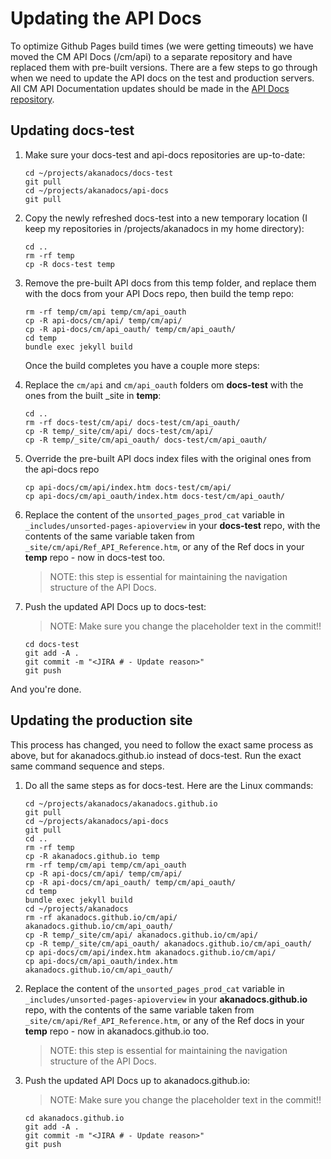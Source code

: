# Updating the API Docs	
To optimize Github Pages build times (we were getting timeouts) we have moved the CM API Docs (/cm/api) to a separate repository and have replaced them with pre-built versions.  There are a few steps to go through when we need to update the API docs on the test and production servers.  All CM API Documentation updates should be made in the [API Docs repository](https://github.com/akanadocs/api-docs).

## Updating docs-test
1. Make sure your docs-test and api-docs repositories are up-to-date:

	```
	cd ~/projects/akanadocs/docs-test
	git pull
	cd ~/projects/akanadocs/api-docs
	git pull
	```
	
1. Copy the newly refreshed docs-test into a new temporary location (I keep my repositories in /projects/akanadocs in my home directory):

	```
	cd ..
	rm -rf temp
	cp -R docs-test temp
	```

1. Remove the pre-built API docs from this temp folder, and replace them with the docs from your API Docs repo, then build the temp repo:

	```
	rm -rf temp/cm/api temp/cm/api_oauth
	cp -R api-docs/cm/api/ temp/cm/api/
	cp -R api-docs/cm/api_oauth/ temp/cm/api_oauth/
	cd temp
	bundle exec jekyll build
	```

	Once the build completes you have a couple more steps:

1.	Replace the ```cm/api``` and ```cm/api_oauth``` folders om **docs-test** with the ones from the built _site in **temp**:

	```
	cd ..
	rm -rf docs-test/cm/api/ docs-test/cm/api_oauth/
	cp -R temp/_site/cm/api/ docs-test/cm/api/
	cp -R temp/_site/cm/api_oauth/ docs-test/cm/api_oauth/
	```
	
1. 	Override the pre-built API docs index files with the original ones from the api-docs repo
	
	```
	cp api-docs/cm/api/index.htm docs-test/cm/api/
	cp api-docs/cm/api_oauth/index.htm docs-test/cm/api_oauth/
	```

1.	Replace the content of the ```unsorted_pages_prod_cat``` variable in ```_includes/unsorted-pages-apioverview``` in your **docs-test** repo, with the contents of the same variable taken from ```_site/cm/api/Ref_API_Reference.htm```, or any of the Ref docs in your **temp** repo - now in docs-test too.

	> NOTE: this step is essential for maintaining the navigation structure of the API Docs.

1.	Push the updated API Docs up to docs-test:

	> NOTE: Make sure you change the placeholder text in the commit!!

	```
	cd docs-test
	git add -A .
	git commit -m "<JIRA # - Update reason>"
	git push
	```
	
And you're done.

## Updating the production site
This process has changed, you need to follow the exact same process as above, but for akanadocs.github.io instead of docs-test.  Run the exact same command sequence and steps.

1.	Do all the same steps as for docs-test.  Here are the Linux commands:

	```
	cd ~/projects/akanadocs/akanadocs.github.io
	git pull
	cd ~/projects/akanadocs/api-docs
	git pull
	cd ..
	rm -rf temp
	cp -R akanadocs.github.io temp
	rm -rf temp/cm/api temp/cm/api_oauth
	cp -R api-docs/cm/api/ temp/cm/api/
	cp -R api-docs/cm/api_oauth/ temp/cm/api_oauth/
	cd temp
	bundle exec jekyll build
	cd ~/projects/akanadocs
	rm -rf akanadocs.github.io/cm/api/ akanadocs.github.io/cm/api_oauth/
	cp -R temp/_site/cm/api/ akanadocs.github.io/cm/api/
	cp -R temp/_site/cm/api_oauth/ akanadocs.github.io/cm/api_oauth/
	cp api-docs/cm/api/index.htm akanadocs.github.io/cm/api/
	cp api-docs/cm/api_oauth/index.htm akanadocs.github.io/cm/api_oauth/
	```

1. Replace the content of the ```unsorted_pages_prod_cat``` variable in ```_includes/unsorted-pages-apioverview``` in your **akanadocs.github.io** repo, with the contents of the same variable taken from ```_site/cm/api/Ref_API_Reference.htm```, or any of the Ref docs in your **temp** repo - now in akanadocs.github.io too.

	> NOTE: this step is essential for maintaining the navigation structure of the API Docs.

1.	Push the updated API Docs up to akanadocs.github.io:

	> NOTE: Make sure you change the placeholder text in the commit!!

	```
	cd akanadocs.github.io
	git add -A .
	git commit -m "<JIRA # - Update reason>"
	git push
	```
